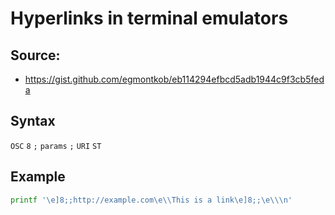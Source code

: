 # Hyperlinks in terminal emulators

## Source:  

- https://gist.github.com/egmontkob/eb114294efbcd5adb1944c9f3cb5feda

## Syntax

`OSC` `8` `;` `params` `;` `URI` `ST`  

## Example

```sh
printf '\e]8;;http://example.com\e\\This is a link\e]8;;\e\\\n'
```
